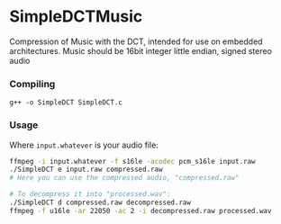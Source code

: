 # SimpleDCTMusic
Compression of Music with the DCT, intended for use on embedded architectures.
Music should be 16bit integer little endian, signed stereo audio

### Compiling
```
g++ -o SimpleDCT SimpleDCT.c
```

### Usage
Where `input.whatever` is your audio file:

 ```bash
 ffmpeg -i input.whatever -f s16le -acodec pcm_s16le input.raw
 ./SimpleDCT e input.raw compressed.raw
 # Here you can use the compressed audio, "compressed.raw"
 
 # To decompress it into "processed.wav":
 ./SimpleDCT d compressed.raw decompressed.raw
 ffmpeg -f u16le -ar 22050 -ac 2 -i decompressed.raw processed.wav

 ```
